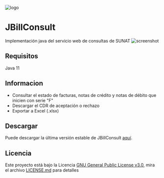 ![logo](https://github.com/anthonyrponte/JBillConsultService/blob/master/res/128x128.png)
# JBillConsult
Implementación java del servicio web de consultas de SUNAT
![screenshot](https://github.com/anthonyrponte/JBillConsult/blob/master/res/2022-06-05_13_27_06-JBillConsultService.png)
## Requisitos
Java 11
## Informacion
* Consultar el estado de facturas, notas de crédito y notas de débito que inicien con serie "F"
* Descargar el CDR de aceptación o rechazo
* Exportar a Excel (.xlsx)
## Descargar
Puede descargar la última versión estable de JBillConsult [aquí](https://github.com/anthonyponte/jbillconsult/releases).
## Licencia
Este proyecto está bajo la Licencia [GNU General Public License v3.0](https://www.gnu.org/licenses/gpl-3.0.html), mira el archivo [LICENSE.md](https://github.com/anthonyrponte/JBillConsultService/blob/master/LICENSE) para detalles
